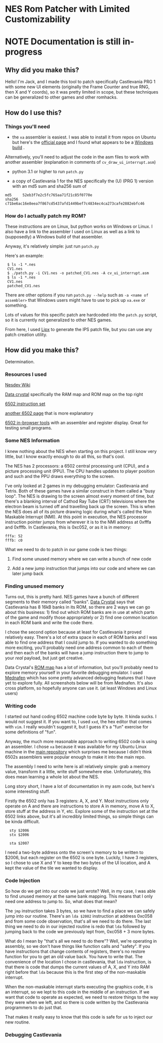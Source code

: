 # NES Rom Patcher with Limited Customizability

# NOTE Documentation is still in-progress

## Why did you make this?

Hello! I'm Jack, and I made this tool to patch specifically Castlevania PRG 1
with some new UI elements (originally the Frame Counter and true RNG, then X
and Y coords), so it was pretty limited in scope, but these techniques can be
generalized to other games and other romhacks.

## How do I use this?

### Things you'll need

* the `xa` assembler is easiest. I was able to install it from repos on
Ubuntu but here's the
[official page](https://www.floodgap.com/retrotech/xa/)
and I found what appears to be a
[Windows build](https://kh-labs.org/concepts/xa65/)
.

Alternatively, you'll need to adjust the code in the
asm files to work with another assembler (explanation in comments of
`cv_draw_ui_interrupt.asm`)

* python 3.1 or higher to run `patch.py`

* a copy of Castlevania 1 for the NES specifically the (U) (PRG 1) version
with an md5 sum and sha256 sum of

```
md5     52eb3f7e2c5fc765aa71f21c85f0770e
sha256  c71be6ac16e8eea7f867cd5437afd1449bef7c4834ec4ca273cafe2882ebfc46
```

### How do I actually patch my ROM?

These instructions are on Linux, but python works on Windows or Linux. I also have
a link to the assembler I used on Linux as well as a link to (supposedly) a Windows
build of that assembler.

Anyway, it's relatively simple: just run `patch.py`

Here's an example:

```
 $ ls -1 *.nes
 CV1.nes
 $ ./patch.py -i CV1.nes -o patched_CV1.nes -A cv_ui_interrupt.asm
 $ ls -1 *.nes
 CV1.nes
 patched_CV1.nes
```

There are other options if you run `patch.py --help` such as
`-a <name of assembler>` that Windows users might have to use to pick up
`xa.exe` or something.

Lots of values for this specific patch are hardcoded into the `patch.py` script,
so it is currently not generalized to other NES games.

From here, I used
[Lipx](https://github.com/kylon/Lipx)
to generate the IPS
patch file, but you can use any patch creation utility.

## How did you make this?

Determination.

### Resources I used

[Nesdev Wiki](https://wiki.nesdev.com/w/index.php/Nesdev_Wiki)

[Data crystal](https://datacrystal.romhacking.net/wiki/Castlevania)
specifically the RAM map and ROM map on the top right

[6502 instruction set](https://www.masswerk.at/6502/6502_instruction_set.html)

[another 6502 page](http://6502.org/tutorials/6502opcodes.html)
that is more explanatory

[6502 in-browser tools](https://skilldrick.github.io/easy6502/)
with an assembler and register display. Great for testing small programs.

### Some NES Information

I knew nothing about the NES when starting on this project. I still know very
little, but I know exactly enough to do all this, so that's cool.

The NES has 2 processors: a 6502 central processing unit (CPU), and a picture
processing unit (PPU). The CPU handles updates to player position and such
and the PPU draws everything to the screen.

I've only looked at 2 games in my debugging emulator: Castlevania and Tetris.
Both of these games have a similar construct in them called a "busy loop".
The NES is drawing to the screen almost every moment of time, but there's a
blanking interval of Cathod Ray Tube (CRT) televisions where the electron
beam is turned off and travelling back up the screen. This is when the NES
does all of its picture drawing logic during what's called the
Non Maskable Interrupt (NMI). At this point in execution, the NES processor
instruction pointer jumps from wherever it is to the NMI address at 0xfffa
and 0xfffb. In Castlevania, this is 0xc052, or as it is in memory:

```
fffa: 52
fffb: c0
```

What we need to do to patch in our game code is two things:

1. Find some unused memory where we can write a bunch of new code

1. Add a new jump instruction that jumps into our code and where we can later jump back

### Finding unused memory

Turns out, this is pretty hard. NES games have a bunch of different segments
to their memory called "banks".
[Data Crystal](https://datacrystal.romhacking.net/wiki/Castlevania)
says that
Castlevania has 8 16kB banks in its ROM, so there are 2 ways we can go about
this business: 1) find out which ROM banks are in use at which parts of the
game and modify those appropriately or 2) find one common location in each
ROM bank and write the code there.

I chose the second option because at least for Castlevania it proved
relatively easy. There's a lot of extra space in each of ROM banks and I was
able to find one address that I could jump to. If you wanted to do something
more exciting, you'll probably need one address common to each of them and
then each of the banks will have a jump instruction there to jump to your
*real* payload, but just get creative.

Data Crystal's
[ROM map](https://datacrystal.romhacking.net/wiki/Castlevania:ROM_map)
has a lot of information, but you'll probably need to explore memory yourself
in your favorite debugging emulator. I used
[Mednafen](https://mednafen.github.io/)
which has some pretty advanced debugging features that I have yet to explore
fully. All screenshots below will be from Mednafen. It's also cross platform,
so hopefully anyone can use it. (at least Windows and Linux users)

### Writing code

I started out hand coding 6502 machine code byte by byte. It kinda sucks. I
would not suggest it. If you want to, I used `xxd`, the hex editor that comes
with `vim`. I really wouldn't suggest it, but I guess it's a "fun" exercise
for some definitions of "fun".

Anyway, the much more reasonable approach to writing 6502 code is using an
assembler. I chose `xa` because it was available for my Ubuntu Linux machine
in the
[main repository](https://packages.ubuntu.com/bionic/xa65)
which surprises me because I didn't think 6502s assemblers were popular
enough to make it into the main repo.

The assembly I need to write here is all relatively simple: grab a memory
value, transform it a little, write stuff somewhere else. Unfortunately, this
does mean learning a whole lot about the NES.

Long story short, I have a lot of documentation in my asm code, but here's
some interesting stuff.

Firstly the 6502 only has 3 registers: A, X, and Y. Most instructions only
operate on A and there are instructions to store A in memory, move A to X,
store stuff at the address in Y, etc. Explore some of the instruction set
at the 6502 links above, but it's all incredibly limited things, so simple
things can be kinda difficult.

```
  sty $2006
  stx $2006

  sta $2007
```
I need a two-byte address onto the screen's memory to be written to $2006,
but each register on the 6502 is one byte. Luckily, I have 3 registers, so I
chose to use X and Y to keep the two bytes of the UI location, and A kept the
value of the tile we wanted to display.

### Code Injection

So how do we get into our code we just wrote? Well, in my case, I was able to
find unused memory at the same bank mapping. This means that I only need one
address to jump to. So, what does that mean?

The `jmp` instruction takes 3 bytes, so we have to find a place we can safely
jump into our routine. There's an `lda $2002` instruction at address 0xc058
and from some code observation, that's all we need to do there. The last thing
we need to do in our injected routine is redo that `lda` followed by jumping
back to the code we previously lept from, 0xc058 + 3 more bytes.

What do I mean by "that's all we need to do there"? Well, we're operating in
assembly, so we don't have things like function calls and "safety". If you
have instructions that change contents of registers, there's no restore
function for you to get an old value back. You have to write that. The
convenience of the location I chose in castlevania, that `lda` instruction,
is that there is code that dumps the current values of A, X, and Y into
RAM right before that `lda` because this is the first step of the non-maskable
interrupt.

When the non-maskable interrupt starts executing the graphics code, it is an
interrupt, so we lept to this code in the middle of an instruction. If we want
that code to operate as expected, we need to restore things to the way they
were when we left, and so there is code written by the Castlevania programmers
to do just that.

That makes it really easy to know that this code is safe for us to inject our
new routine.

### Debugging Castlevania





